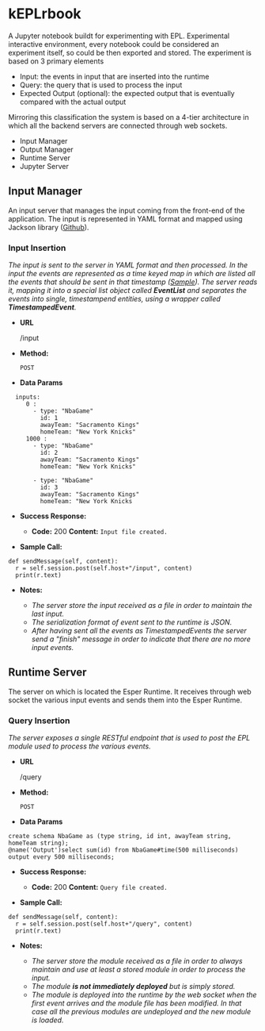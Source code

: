 # kEPLrbook



A Jupyter notebook buildt for experimenting with EPL. 
Experimental interactive environment, every notebook could be considered an experiment itself, so could be then exported and stored. 
The experiment is based on 3 primary elements

* Input: the events in input that are inserted into the runtime
* Query: the query that is used to process the input 
* Expected Output (optional): the expected output that is eventually compared with the actual output

Mirroring this classification the system is based on a 4-tier architecture in which all the backend servers are connected through web sockets.

* Input Manager
* Output Manager
* Runtime Server
* Jupyter Server

## Input Manager

An input server that manages the input coming from the front-end of the application. The input is represented in YAML format and mapped using Jackson library ([Github](https://github.com/FasterXML/jackson)).

### Input Insertion

  _The input is sent to the server in YAML format and then processed. In the input the events are represented as a time keyed map in which are listed all the events that should be sent in that timestamp ([Sample](#body)). The server reads it, mapping it into a special list object called **EventList** and separates the events into single, timestampend entities, using a wrapper called **TimestampedEvent**._

* **URL**

  /input

* **Method:**
  
  `POST` 

* **<a name="body"> 
Data Params
</a>**

```
  inputs:
     0 :
       - type: "NbaGame"
         id: 1
         awayTeam: "Sacramento Kings"
         homeTeam: "New York Knicks" 
     1000 :
       - type: "NbaGame"
         id: 2
         awayTeam: "Sacramento Kings"
         homeTeam: "New York Knicks"

       - type: "NbaGame"
         id: 3
         awayTeam: "Sacramento Kings"
         homeTeam: "New York Knicks
```


* **Success Response:**
  
  * **Code:** 200
    **Content:** `Input file created.`
 
* **Sample Call:**

```
def sendMessage(self, content):
  r = self.session.post(self.host+"/input", content)
  print(r.text)
```
* **Notes:**

  * _The server store the input received as a file in order to maintain the last input._ 
  * _The serialization format of event sent to the runtime is JSON._
  * _After having sent all the events as TimestampedEvents the server send a "finish" message in order to indicate that there are no more input events._

## Runtime Server

The server on which is located the Esper Runtime. It receives through web socket the various input events and sends them into the Esper Runtime.

### Query Insertion

_The server exposes a single RESTful endpoint that is used to post the EPL module used to process the various events._

* **URL**

  /query

* **Method:**
  
  `POST` 

* **Data Params**

```
create schema NbaGame as (type string, id int, awayTeam string, homeTeam string); 
@name('Output')select sum(id) from NbaGame#time(500 milliseconds) output every 500 milliseconds; 
```

* **Success Response:**
  
  * **Code:** 200
    **Content:** `Query file created.`
 
* **Sample Call:**

```
def sendMessage(self, content):
  r = self.session.post(self.host+"/query", content)
  print(r.text)
```
* **Notes:**

  * _The server store the module received as a file in order to always maintain and use at least a stored module in order to process the input._ 
  * _The module **is not immediately deployed** but is simply stored._
  * _The module is deployed into the runtime by the web socket when the first event arrives and the module file has been modified. In that case all the previous modules are undeployed and the new module is loaded._
  



  
